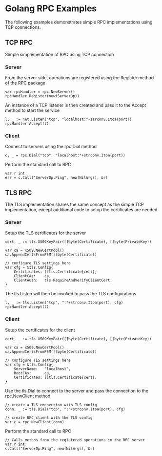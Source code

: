 # Golang RPC Examples

The following examples demonstrates simple RPC implementations using TCP connections.

## TCP RPC

Simple simplementation of RPC using TCP connection

### Server

From the server side, operations are registered using the Register method of the RPC package

    var rpcHandler = rpc.NewServer()
    rpcHandler.Register(new(ServerOp))

An instance of a TCP listener is then created and pass it to the Accept method to start the service

    l, _ := net.Listen("tcp", "localhost:"+strconv.Itoa(port))
    rpcHandler.Accept(l)

### Client

Connect to servers using the rpc.Dial method

    c, _ = rpc.Dial("tcp", "localhost:"+strconv.Itoa(port))

Perform the standard call to RPC

    var r int
	err = c.Call("ServerOp.Ping", new(NilArgs), &r)


## TLS RPC

The TLS implementation shares the same concept as the simple TCP implementation, except  additional code to setup the certificates are needed

### Server

Setup the TLS certificates for the server

    cert, _ := tls.X509KeyPair([]byte(Certificate), []byte(PrivateKey))

	var ca = x509.NewCertPool()
	ca.AppendCertsFromPEM([]byte(Certificate))

	// configure TLS settings here
	var cfg = &tls.Config{
		Certificates: []tls.Certificate{cert},
		ClientCAs:    ca,
		ClientAuth:   tls.RequireAndVerifyClientCert,
	}

The tls.Listen will then be invoked to pass the TLS configurations

    l, _ := tls.Listen("tcp", ":"+strconv.Itoa(port), cfg)
	rpcHandler.Accept(l)

### Client

Setup the certificates for the client

    cert, _ := tls.X509KeyPair([]byte(Certificate), []byte(PrivateKey))

	var ca = x509.NewCertPool()
	ca.AppendCertsFromPEM([]byte(Certificate))

	// configure TLS settings here
	var cfg = &tls.Config{
		ServerName:   "localhost",
		RootCAs:      ca,
		Certificates: []tls.Certificate{cert},
	}

Use the tls.Dial to connect to the server and pass the connection to the rpc.NewClient method

    // create a TLS connection with TLS config
	conn, _ := tls.Dial("tcp", ":"+strconv.Itoa(port), cfg)

	// create RPC client with the TLS config
	var c = rpc.NewClient(conn)

Perform the standard call to RPC

	// Calls methos from the registered operations in the RPC server
	var r int
	c.Call("ServerOp.Ping", new(NilArgs), &r)